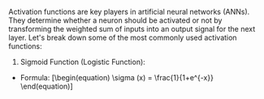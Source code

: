 
Activation functions are key players in artificial neural networks (ANNs). 
They determine whether a neuron should be activated or not by transforming 
the weighted sum of inputs into an output signal for the next layer. Let's 
break down some of the most commonly used activation functions:
1. Sigmoid Function (Logistic Function):
* Formula: [\\begin(equation) \\sigma (x) = \\frac{1}{1+e^{-x}} \\end(equation)]

